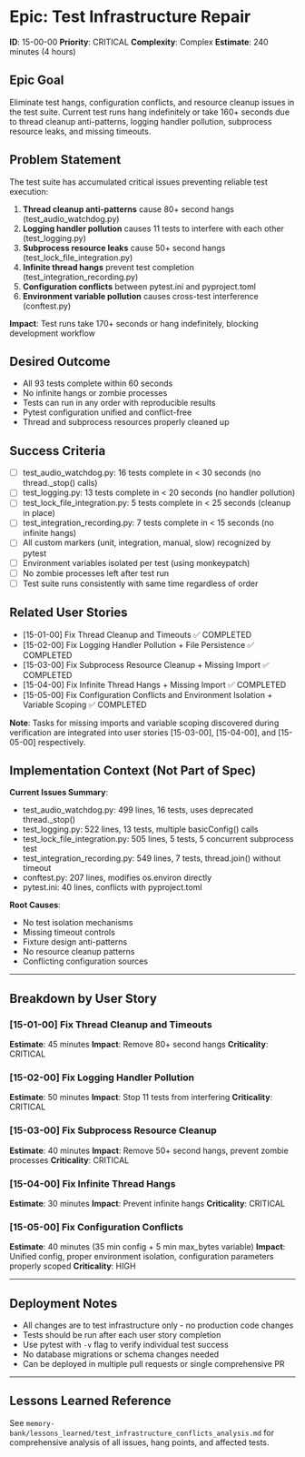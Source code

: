 # Epic: Test Infrastructure Repair

**ID**: 15-00-00
**Priority**: CRITICAL
**Complexity**: Complex
**Estimate**: 240 minutes (4 hours)

## Epic Goal

Eliminate test hangs, configuration conflicts, and resource cleanup issues in the test suite. Current test runs hang indefinitely or take 160+ seconds due to thread cleanup anti-patterns, logging handler pollution, subprocess resource leaks, and missing timeouts.

## Problem Statement

The test suite has accumulated critical issues preventing reliable test execution:

1. **Thread cleanup anti-patterns** cause 80+ second hangs (test_audio_watchdog.py)
2. **Logging handler pollution** causes 11 tests to interfere with each other (test_logging.py)
3. **Subprocess resource leaks** cause 50+ second hangs (test_lock_file_integration.py)
4. **Infinite thread hangs** prevent test completion (test_integration_recording.py)
5. **Configuration conflicts** between pytest.ini and pyproject.toml
6. **Environment variable pollution** causes cross-test interference (conftest.py)

**Impact**: Test runs take 170+ seconds or hang indefinitely, blocking development workflow

## Desired Outcome

- All 93 tests complete within 60 seconds
- No infinite hangs or zombie processes
- Tests can run in any order with reproducible results
- Pytest configuration unified and conflict-free
- Thread and subprocess resources properly cleaned up

## Success Criteria

- [ ] test_audio_watchdog.py: 16 tests complete in < 30 seconds (no thread._stop() calls)
- [ ] test_logging.py: 13 tests complete in < 20 seconds (no handler pollution)
- [ ] test_lock_file_integration.py: 5 tests complete in < 25 seconds (cleanup in place)
- [ ] test_integration_recording.py: 7 tests complete in < 15 seconds (no infinite hangs)
- [ ] All custom markers (unit, integration, manual, slow) recognized by pytest
- [ ] Environment variables isolated per test (using monkeypatch)
- [ ] No zombie processes left after test run
- [ ] Test suite runs consistently with same time regardless of order

## Related User Stories

- [15-01-00] Fix Thread Cleanup and Timeouts ✅ COMPLETED
- [15-02-00] Fix Logging Handler Pollution + File Persistence ✅ COMPLETED
- [15-03-00] Fix Subprocess Resource Cleanup + Missing Import ✅ COMPLETED
- [15-04-00] Fix Infinite Thread Hangs + Missing Import ✅ COMPLETED
- [15-05-00] Fix Configuration Conflicts and Environment Isolation + Variable Scoping ✅ COMPLETED

**Note**: Tasks for missing imports and variable scoping discovered during verification are integrated into user stories [15-03-00], [15-04-00], and [15-05-00] respectively.

## Implementation Context (Not Part of Spec)

**Current Issues Summary**:
- test_audio_watchdog.py: 499 lines, 16 tests, uses deprecated thread._stop()
- test_logging.py: 522 lines, 13 tests, multiple basicConfig() calls
- test_lock_file_integration.py: 505 lines, 5 tests, 5 concurrent subprocess test
- test_integration_recording.py: 549 lines, 7 tests, thread.join() without timeout
- conftest.py: 207 lines, modifies os.environ directly
- pytest.ini: 40 lines, conflicts with pyproject.toml

**Root Causes**:
- No test isolation mechanisms
- Missing timeout controls
- Fixture design anti-patterns
- No resource cleanup patterns
- Conflicting configuration sources

---

## Breakdown by User Story

### [15-01-00] Fix Thread Cleanup and Timeouts
**Estimate**: 45 minutes
**Impact**: Remove 80+ second hangs
**Criticality**: CRITICAL

### [15-02-00] Fix Logging Handler Pollution
**Estimate**: 50 minutes
**Impact**: Stop 11 tests from interfering
**Criticality**: CRITICAL

### [15-03-00] Fix Subprocess Resource Cleanup
**Estimate**: 40 minutes
**Impact**: Remove 50+ second hangs, prevent zombie processes
**Criticality**: CRITICAL

### [15-04-00] Fix Infinite Thread Hangs
**Estimate**: 30 minutes
**Impact**: Prevent infinite hangs
**Criticality**: CRITICAL

### [15-05-00] Fix Configuration Conflicts
**Estimate**: 40 minutes (35 min config + 5 min max_bytes variable)
**Impact**: Unified config, proper environment isolation, configuration parameters properly scoped
**Criticality**: HIGH

---

## Deployment Notes

- All changes are to test infrastructure only - no production code changes
- Tests should be run after each user story completion
- Use pytest with `-v` flag to verify individual test success
- No database migrations or schema changes needed
- Can be deployed in multiple pull requests or single comprehensive PR

---

## Lessons Learned Reference

See `memory-bank/lessons_learned/test_infrastructure_conflicts_analysis.md` for comprehensive analysis of all issues, hang points, and affected tests.
